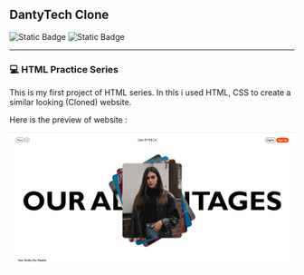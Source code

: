 ## DantyTech Clone

![Static Badge](https://img.shields.io/badge/HTML-orange?style=for-the-badge&logo=HTML5&labelColor=grey) ![Static Badge](https://img.shields.io/badge/CSS-blue?style=for-the-badge&logo=CSS3&labelColor=grey)

---

### 💻 HTML Practice Series

This is my first project of HTML series. In this i used HTML, CSS to create a similar looking (Cloned) website.

Here is the preview of website :

![1706799068648](image/1706799068648.png)
